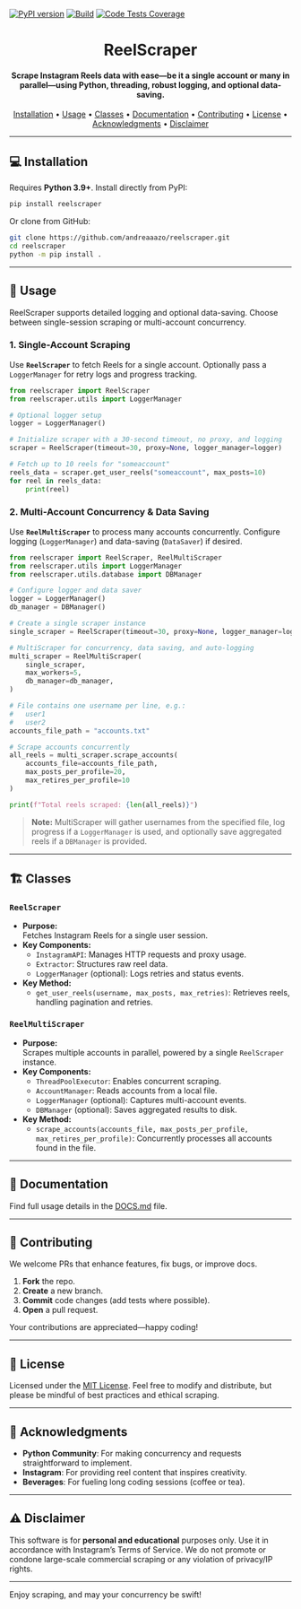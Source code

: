 [![PyPI version](https://img.shields.io/pypi/v/reelscraper.svg)](https://pypi.org/project/reelscraper/)
[![Build](https://github.com/andreaaazo/reelscraper/actions/workflows/tests.yml/badge.svg?branch=master)](https://github.com/andreaaazo/reelscraper/actions/workflows/tests.yml)
[![Code Tests Coverage](https://codecov.io/gh/andreaaazo/reelscraper/branch/master/graph/badge.svg)](https://codecov.io/gh/andreaaazo/reelscraper)

<h1 align="center">
  ReelScraper
  <br>
</h1>

<h4 align="center">
Scrape Instagram Reels data with ease—be it a single account or many in parallel—using Python, threading, robust logging, and optional data-saving.
</h4>

<p align="center">
  <a href="#-installation">Installation</a> •
  <a href="#-usage">Usage</a> •
  <a href="#-classes">Classes</a> •
  <a href="#-documentation">Documentation</a> •
  <a href="#-contributing">Contributing</a> •
  <a href="#-license">License</a> •
  <a href="#-acknowledgments">Acknowledgments</a> •
  <a href="#-disclaimer">Disclaimer</a>
</p>

---

## 💻 Installation

Requires **Python 3.9+**. Install directly from PyPI:

```bash
pip install reelscraper
```

Or clone from GitHub:

```bash
git clone https://github.com/andreaaazo/reelscraper.git
cd reelscraper
python -m pip install .
```

---

## 🚀 Usage

ReelScraper supports detailed logging and optional data-saving. Choose between single-session scraping or multi-account concurrency.

### 1. Single-Account Scraping

Use **`ReelScraper`** to fetch Reels for a single account. Optionally pass a `LoggerManager` for retry logs and progress tracking.

```python
from reelscraper import ReelScraper
from reelscraper.utils import LoggerManager

# Optional logger setup
logger = LoggerManager()

# Initialize scraper with a 30-second timeout, no proxy, and logging
scraper = ReelScraper(timeout=30, proxy=None, logger_manager=logger)

# Fetch up to 10 reels for "someaccount"
reels_data = scraper.get_user_reels("someaccount", max_posts=10)
for reel in reels_data:
    print(reel)
```

### 2. Multi-Account Concurrency & Data Saving

Use **`ReelMultiScraper`** to process many accounts concurrently. Configure logging (`LoggerManager`) and data-saving (`DataSaver`) if desired.

```python
from reelscraper import ReelScraper, ReelMultiScraper
from reelscraper.utils import LoggerManager
from reelscraper.utils.database import DBManager

# Configure logger and data saver
logger = LoggerManager()
db_manager = DBManager()

# Create a single scraper instance
single_scraper = ReelScraper(timeout=30, proxy=None, logger_manager=logger)

# MultiScraper for concurrency, data saving, and auto-logging
multi_scraper = ReelMultiScraper(
    single_scraper,
    max_workers=5,
    db_manager=db_manager,
)

# File contains one username per line, e.g.:
#   user1
#   user2
accounts_file_path = "accounts.txt"

# Scrape accounts concurrently
all_reels = multi_scraper.scrape_accounts(
    accounts_file=accounts_file_path,
    max_posts_per_profile=20,
    max_retires_per_profile=10
)

print(f"Total reels scraped: {len(all_reels)}")
```

> **Note:** MultiScraper will gather usernames from the specified file, log progress if a `LoggerManager` is used, and optionally save aggregated reels if a `DBManager` is provided.

---

## 🏗 Classes

### `ReelScraper`
- **Purpose:**  
  Fetches Instagram Reels for a single user session.
- **Key Components:**  
  - `InstagramAPI`: Manages HTTP requests and proxy usage.  
  - `Extractor`: Structures raw reel data.  
  - `LoggerManager` (optional): Logs retries and status events.
- **Key Method:**  
  - `get_user_reels(username, max_posts, max_retries)`: Retrieves reels, handling pagination and retries.

### `ReelMultiScraper`
- **Purpose:**  
  Scrapes multiple accounts in parallel, powered by a single `ReelScraper` instance.
- **Key Components:**  
  - `ThreadPoolExecutor`: Enables concurrent scraping.  
  - `AccountManager`: Reads accounts from a local file.  
  - `LoggerManager` (optional): Captures multi-account events.  
  - `DBManager` (optional): Saves aggregated results to disk.
- **Key Method:**  
  - `scrape_accounts(accounts_file, max_posts_per_profile, max_retires_per_profile)`: Concurrently processes all accounts found in the file.

---

## 📄 Documentation

Find full usage details in the [DOCS.md](https://github.com/andreaaazo/reelscraper/blob/master/DOCS.md) file.

---

## 🤝 Contributing

We welcome PRs that enhance features, fix bugs, or improve docs.

1. **Fork** the repo.
2. **Create** a new branch.
3. **Commit** code changes (add tests where possible).
4. **Open** a pull request.

Your contributions are appreciated—happy coding!

---

## 📄 License

Licensed under the [MIT License](https://github.com/andreaaazo/reelscraper/blob/master/LICENSE.txt). Feel free to modify and distribute, but please be mindful of best practices and ethical scraping.

---

## 🙏 Acknowledgments

- **Python Community**: For making concurrency and requests straightforward to implement.  
- **Instagram**: For providing reel content that inspires creativity.  
- **Beverages**: For fueling long coding sessions (coffee or tea).

---

## ⚠ Disclaimer

This software is for **personal and educational** purposes only. Use it in accordance with Instagram’s Terms of Service. We do not promote or condone large-scale commercial scraping or any violation of privacy/IP rights.

---

Enjoy scraping, and may your concurrency be swift! 
```